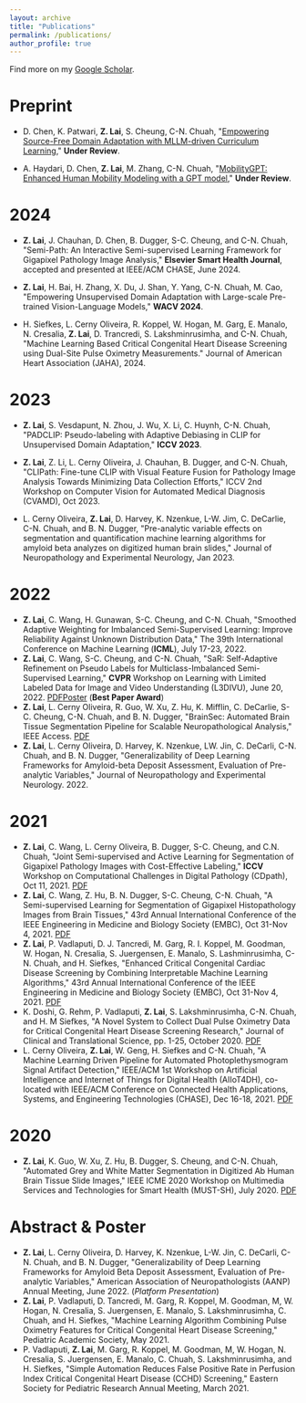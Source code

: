 ```yaml
---
layout: archive
title: "Publications"
permalink: /publications/
author_profile: true
---
```


Find more on my [Google Scholar](https://scholar.google.com/citations?user=s_Ws1uYAAAAJ&hl=en&oi=ao). 

<!-- Preprints
======
* **Z. Lai**, J. Chauhan, Z. Li, L. Cerny Oliveira, B. Dugger, C-N. Chuah, ``Path-CLIP: Efficient Adaptation of CLIP for Pathology Image Analysis with Limited  Data", under review by  **ECCV**.  -->

Preprint 
======
* D. Chen, K. Patwari, **Z. Lai**, S. Cheung, C-N. Chuah, "[Empowering Source-Free Domain Adaptation with MLLM-driven Curriculum Learning](https://arxiv.org/abs/2405.18376)," **Under Review**. 

* A. Haydari, D. Chen, **Z. Lai**, M. Zhang, C-N. Chuah, "[MobilityGPT: Enhanced Human Mobility Modeling with a GPT model](https://arxiv.org/abs/2402.03264)," **Under Review**.


2024 
======
* **Z. Lai**, J. Chauhan, D. Chen, B. Dugger, S-C. Cheung, and C-N. Chuah, "Semi-Path: An Interactive Semi-supervised Learning Framework for Gigapixel Pathology Image Analysis," **Elsevier Smart Health Journal**, accepted and presented at IEEE/ACM CHASE, June 2024.

* **Z. Lai**, H. Bai, H. Zhang, X. Du, J. Shan, Y. Yang, C-N. Chuah, M. Cao, "Empowering Unsupervised Domain Adaptation with Large-scale Pre-trained Vision-Language Models," **WACV 2024**. 

* H. Siefkes, L. Cerny Oliveira, R. Koppel, W. Hogan, M. Garg, E. Manalo, N. Cresalia, **Z. Lai**, D. Trancredi, S. Lakshminrusimha, and C-N. Chuah, "Machine Learning Based Critical Congenital Heart Disease Screening using Dual-Site Pulse Oximetry Measurements." Journal of American Heart Association (JAHA), 2024.

2023
======

* **Z. Lai**, S. Vesdapunt, N. Zhou, J. Wu, X. Li, C. Huynh, C-N. Chuah,  "PADCLIP: Pseudo-labeling with Adaptive Debiasing in CLIP for Unsupervised Domain Adaptation," **ICCV 2023**. 

* **Z. Lai**, Z. Li, L. Cerny Oliveira, J. Chauhan, B. Dugger, and C-N. Chuah, "CLIPath: Fine-tune CLIP with Visual Feature Fusion for Pathology Image Analysis Towards Minimizing Data Collection Efforts," ICCV 2nd Workshop on Computer Vision for Automated Medical Diagnosis (CVAMD), Oct 2023.

* L. Cerny Oliveira, **Z. Lai**, D. Harvey, K. Nzenkue, L-W. Jim, C. DeCarlie, C-N. Chuah, and B. N. Dugger, "Pre-analytic variable effects on segmentation and quantification machine learning algorithms for amyloid beta analyzes on digitized human brain slides," Journal of Neuropathology and Experimental Neurology, Jan 2023.

2022
======
* **Z. Lai**, C. Wang, H. Gunawan, S-C. Cheung, and C-N. Chuah, "Smoothed Adaptive Weighting for Imbalanced Semi-Supervised Learning: Improve Reliability Against Unknown Distribution Data," The 39th International Conference on Machine Learning (**ICML**), July 17-23, 2022.
* **Z. Lai**, C. Wang, S-C. Cheung, and C-N. Chuah, "SaR: Self-Adaptive Refinement on Pseudo Labels for Multiclass-Imbalanced Semi-Supervised Learning," **CVPR** Workshop on Learning with Limited Labeled Data for Image and Video Understanding (L3DIVU), June 20, 2022. [PDF](https://openaccess.thecvf.com/content/CVPR2022W/L3D-IVU/papers/Lai_SaR_Self-Adaptive_Refinement_on_Pseudo_Labels_for_Multiclass-Imbalanced_Semi-Supervised_Learning_CVPRW_2022_paper.pdf)[Poster](https://drive.google.com/file/d/1N0L_nPnqv62uY8HjNZY0bR22fvdbhrfX/view) (**Best Paper Award**)
* **Z. Lai**, L. Cerny Oliveira, R. Guo, W. Xu, Z. Hu, K. Mifflin, C. DeCarlie, S-C. Cheung, C-N. Chuah, and B. N. Dugger, "BrainSec: Automated Brain Tissue Segmentation Pipeline for Scalable Neuropathological Analysis," IEEE Access. [PDF](https://ieeexplore.ieee.org/document/9766171)
* **Z. Lai**, L. Cerny Oliveira, D. Harvey, K. Nzenkue, LW. Jin, C. DeCarli, C-N. Chuah, and B. N. Dugger, "Generalizability of Deep Learning Frameworks for Amyloid-beta Deposit Assessment, Evaluation of Pre-analytic Variables," Journal of Neuropathology and Experimental Neurology. 2022. 


2021
======
* **Z. Lai**, C. Wang, L. Cerny Oliveira, B. Dugger, S-C. Cheung, and C.N. Chuah, "Joint Semi-supervised and Active Learning for Segmentation of Gigapixel Pathology Images with Cost-Effective Labeling," **ICCV** Workshop on Computational Challenges in Digital Pathology (CDpath), Oct 11, 2021. [PDF](https://openaccess.thecvf.com/content/ICCV2021W/CDPath/papers/Lai_Joint_Semi-Supervised_and_Active_Learning_for_Segmentation_of_Gigapixel_Pathology_ICCVW_2021_paper.pdf)
* **Z. Lai**, C. Wang, Z. Hu, B. N. Dugger, S-C. Cheung, C-N. Chuah, "A Semi-supervised Learning for Segmentation of Gigapixel Histopathology Images from Brain Tissues," 43rd Annual International Conference of the IEEE Engineering in Medicine and Biology Society (EMBC), Oct 31-Nov 4, 2021. [PDF](https://ieeexplore.ieee.org/document/9629715)
* **Z. Lai**, P. Vadlaputi, D. J. Tancredi, M. Garg, R. I. Koppel, M. Goodman, W. Hogan, N. Cresalia, S. Juergensen, E. Manalo, S. Lashminrusimha, C-N. Chuah, and H. Siefkes, "Enhanced Critical Congenital Cardiac Disease Screening by Combining Interpretable Machine Learning Algorithms," 43rd Annual International Conference of the IEEE Engineering in Medicine and Biology Society (EMBC), Oct 31-Nov 4, 2021. [PDF](https://ieeexplore.ieee.org/document/9630111)
* K. Doshi, G. Rehm, P. Vadlaputi, **Z. Lai**, S. Lakshminrusimha, C-N. Chuah, and H. M Siefkes, "A Novel System to Collect Dual Pulse Oximetry Data for Critical Congenital Heart Disease Screening Research," Journal of Clinical and Translational Science, pp. 1-25, October 2020. [PDF](https://www.cambridge.org/core/journals/journal-of-clinical-and-translational-science/article/novel-system-to-collect-dual-pulse-oximetry-data-for-critical-congenital-heart-disease-screening-research/6AAA3E41E270A41ED3417FBCB8123B41)
* L. Cerny Oliveira, **Z. Lai**, W. Geng, H. Siefkes and C-N. Chuah, "A Machine Learning Driven Pipeline for Automated Photoplethysmogram Signal Artifact Detection," IEEE/ACM 1st Workshop on Artificial Intelligence and Internet of Things for Digital Health (AIIoT4DH), co-located with IEEE/ACM Conference on Connected Health Applications, Systems, and Engineering Technologies (CHASE), Dec 16-18, 2021. [PDF](https://ieeexplore.ieee.org/abstract/document/9697930?casa_token=WxyN_WsOMecAAAAA:7gqWa2AVHpt8R8-RjAtMYT10vCKyOjgCMiH6O5tSHK8eTKfYCBx9akowj-ZQDrWzLqVoMxBBlg)

2020 
======
* **Z. Lai**, K. Guo, W. Xu, Z. Hu, B. Dugger, S. Cheung, and C-N. Chuah, "Automated Grey and White Matter Segmentation in Digitized Ab Human Brain Tissue Slide Images," IEEE ICME 2020 Workshop on Multimedia Services and Technologies for Smart Health (MUST-SH), July 2020. [PDF](https://ieeexplore.ieee.org/abstract/document/9105974)



Abstract & Poster
======
* **Z. Lai**, L. Cerny Oliveira, D. Harvey, K. Nzenkue, L-W. Jin, C. DeCarli, C-N. Chuah, and B. N. Dugger, "Generalizability of Deep Learning Frameworks for Amyloid Beta Deposit Assessment, Evaluation of Pre-analytic Variables," American Association of Neuropathologists (AANP) Annual Meeting, June 2022. (*Platform Presentation*)
* **Z. Lai**, P. Vadlaputi, D. Tancredi, M. Garg, R. Koppel, M. Goodman, M, W. Hogan, N. Cresalia, S. Juergensen, E. Manalo, S. Lakshminrusimha, C. Chuah, and H. Siefkes, "Machine Learning Algorithm Combining Pulse Oximetry Features for Critical Congenital Heart Disease Screening," Pediatric Academic Society, May 2021.
* P. Vadlaputi, **Z. Lai**, M. Garg, R. Koppel, M. Goodman, M, W. Hogan, N. Cresalia, S. Juergensen, E. Manalo, C. Chuah, S. Lakshminrusimha, and H. Siefkes, "Simple Automation Reduces False Positive Rate in Perfusion Index Critical Congenital Heart Disease (CCHD) Screening," Eastern Society for Pediatric Research Annual Meeting, March 2021.